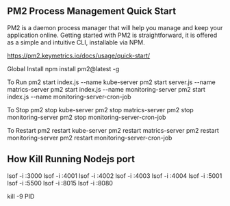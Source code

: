 PM2 Process Management Quick Start
-----------------------------------------------------------
PM2 is a daemon process manager that will help you manage and keep your application online. Getting started with PM2 is straightforward, it is offered as a simple and intuitive CLI, installable via NPM.

https://pm2.keymetrics.io/docs/usage/quick-start/

Global Install 
npm install pm2@latest -g

To Run 
pm2 start index.js --name kube-server
pm2 start server.js --name matrics-server
pm2 start index.js --name monitoring-server
pm2 start index.js --name monitoring-server-cron-job

To Stop
pm2 stop kube-server
pm2 stop matrics-server
pm2 stop monitoring-server
pm2 stop monitoring-server-cron-job

To Restart
pm2 restart kube-server
pm2 restart matrics-server
pm2 restart monitoring-server
pm2 restart monitoring-server-cron-job

How Kill Running Nodejs port
------------------------------------
lsof -i :3000
lsof -i :4001
lsof -i :4002
lsof -i :4003
lsof -i :4004
lsof -i :5001
lsof -i :5500
lsof -i :8015
lsof -i :8080

kill -9 PID